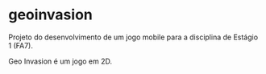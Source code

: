 # geoinvasion
Projeto do desenvolvimento de um jogo mobile para a disciplina de Estágio 1 (FA7).

Geo Invasion é um jogo em 2D.
